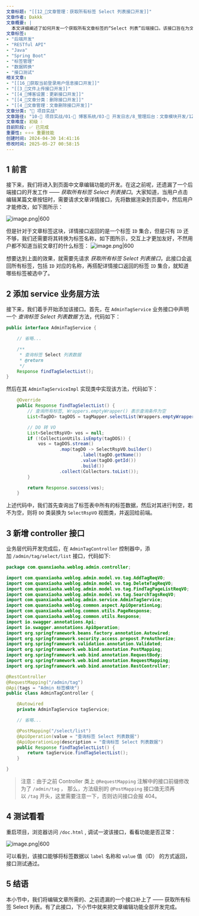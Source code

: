 ```yaml
---
文章标题: "[[12_📕文章管理：获取所有标签 Select 列表接口开发]]" 
文章作者: Dakkk
文章概要: |
  本文详细阐述了如何开发一个获取所有文章标签的“Select 列表”后端接口。该接口旨在为文章编辑页面提供标签的ID和名称，以提升用户交互体验。文章涵盖了Java后端Service层和Controller层的具体实现，并展示了DO到VO转换及接口测试过程。
文章标签:
- "后端开发"
- "RESTful API"
- "Java"
- "Spring Boot"
- "标签管理"
- "数据转换"
- "接口测试"
相关文章:
- "[[16_📕获取当前登录用户信息接口开发]]"
- "[[3_📕文件上传接口开发]]"
- "[[4_📕博客设置：更新接口开发]]"
- "[[4_📕文章分类：删除接口开发]]"
- "[[4_📕文章管理：文章删除接口开发]]"
文章分类: "🚀 项目实战"
文章路径: "10-🚀 项目实战/01-📝 博客系统/03-📝 开发日志/8_管理后台：文章模块开发/12_📕文章管理：获取所有标签 Select 列表接口开发.md"
文章难度: 初级 💧
目前阶段: ✅ 已完成
重要性: ⭐⭐⭐ 重要技能
创建时间: 2024-04-30 14:41:16
修改时间: 2025-05-27 00:58:15
---
```


## 1 前言

接下来，我们将进入到页面中文章编辑功能的开发。在这之前呢，还遗漏了一个后端接口的开发工作 —— _获取所有标签 Select 列表接口_。大家知道，当用户点击编辑某篇文章按钮时，需要请求文章详情接口，先将数据渲染到页面中，然后用户才能修改，如下图所示：

![image.png|600](https://my-obsidian-image.oss-cn-guangzhou.aliyuncs.com/2024/05/a258d0eccd94f95bd1379dc21a070901.png)

但是针对于文章标签这块，详情接口返回的是一个标签 `ID` 集合，但是只有 `ID` 还不够，我们还需要将其转换为标签名称，如下图所示，交互上才更加友好，不然用户都不知道当前文章打的什么标签：
![image.png|600](https://my-obsidian-image.oss-cn-guangzhou.aliyuncs.com/2024/05/b28ddd3e227e23377d4fdc34da34db32.png)

想要达到上面的效果，就需要先请求 _获取所有标签 Select 列表接口_，此接口会返回所有标签，包括 `ID` 对应的名称，再搭配详情接口返回的标签 `ID` 集合，就知道哪些标签被选中了。

## 2 添加 service 业务层方法

接下来，我们着手开始添加该接口。首先，在 `AdminTagService` 业务接口中声明一个 _查询标签 Select 列表数据_ 方法，代码如下：

```java
public interface AdminTagService {

	// 省略...

    /**
     * 查询标签 Select 列表数据
     * @return
     */
    Response findTagSelectList();
}
```

然后在其 `AdminTagServiceImpl` 实现类中实现该方法，代码如下：

```java
    @Override 
    public Response findTagSelectList() {
        // 查询所有标签, Wrappers.emptyWrapper() 表示查询条件为空
        List<TagDO> tagDOS = tagMapper.selectList(Wrappers.emptyWrapper());

        // DO 转 VO
        List<SelectRspVO> vos = null;
        if (!CollectionUtils.isEmpty(tagDOS)) {
            vos = tagDOS.stream()
                    .map(tagDO -> SelectRspVO.builder()
                            .label(tagDO.getName())
                            .value(tagDO.getId())
                            .build())
                    .collect(Collectors.toList());
        }

        return Response.success(vos);
    }
```

上述代码中，我们首先查询出了标签表中所有的标签数据，然后对其进行判空，若不为空，则将 `DO` 类装换为 `SelectRspVO` 视图类，并返回给前端。

## 3 新增 controller 接口

业务层代码开发完成后，在 `AdminTagController` 控制器中，添加 `/admin/tag/select/list` 接口，代码如下:

```java
package com.quanxiaoha.weblog.admin.controller;

import com.quanxiaoha.weblog.admin.model.vo.tag.AddTagReqVO;
import com.quanxiaoha.weblog.admin.model.vo.tag.DeleteTagReqVO;
import com.quanxiaoha.weblog.admin.model.vo.tag.FindTagPageListReqVO;
import com.quanxiaoha.weblog.admin.model.vo.tag.SearchTagsReqVO;
import com.quanxiaoha.weblog.admin.service.AdminTagService;
import com.quanxiaoha.weblog.common.aspect.ApiOperationLog;
import com.quanxiaoha.weblog.common.utils.PageResponse;
import com.quanxiaoha.weblog.common.utils.Response;
import io.swagger.annotations.Api;
import io.swagger.annotations.ApiOperation;
import org.springframework.beans.factory.annotation.Autowired;
import org.springframework.security.access.prepost.PreAuthorize;
import org.springframework.validation.annotation.Validated;
import org.springframework.web.bind.annotation.PostMapping;
import org.springframework.web.bind.annotation.RequestBody;
import org.springframework.web.bind.annotation.RequestMapping;
import org.springframework.web.bind.annotation.RestController;

@RestController
@RequestMapping("/admin/tag")
@Api(tags = "Admin 标签模块")
public class AdminTagController {

    @Autowired
    private AdminTagService tagService;

    // 省略...

    @PostMapping("/select/list")
    @ApiOperation(value = "查询标签 Select 列表数据")
    @ApiOperationLog(description = "查询标签 Select 列表数据")
    public Response findTagSelectList() {
        return tagService.findTagSelectList();
    }

}
```

> 注意：由于之前 Controller 类上 `@RequestMapping` 注解中的接口前缀修改为了 `/admin/tag` ， 那么，方法级别的 `@PostMapping` 接口值无须再以 `/tag` 开头，这里需要注意一下，否则访问接口会报 404。

## 4 测试看看

重启项目，浏览器访问 `/doc.html` , 调试一波该接口，看看功能是否正常：

![image.png|600](https://my-obsidian-image.oss-cn-guangzhou.aliyuncs.com/2024/05/3e03d0aa6af34a208a785e018d1d3bc3.png)

可以看到，该接口能够将标签数据以 `label` 名称和 `value` 值（ID） 的方式返回，接口测试通过。

## 5 结语

本小节中，我们将编辑文章所需的、之前遗漏的一个接口补上了 —— 获取所有标签 Select 列表。有了此接口，下小节中就来把文章编辑功能全部开发完成。